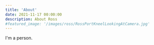 ```yaml
---
title: 'About'
date: 2021-11-17 00:00:00
description: About Ross
#featured_image: '/images/ross/RossPortKneelLookingAtCamera.jpg'
---
```


I'm a person.